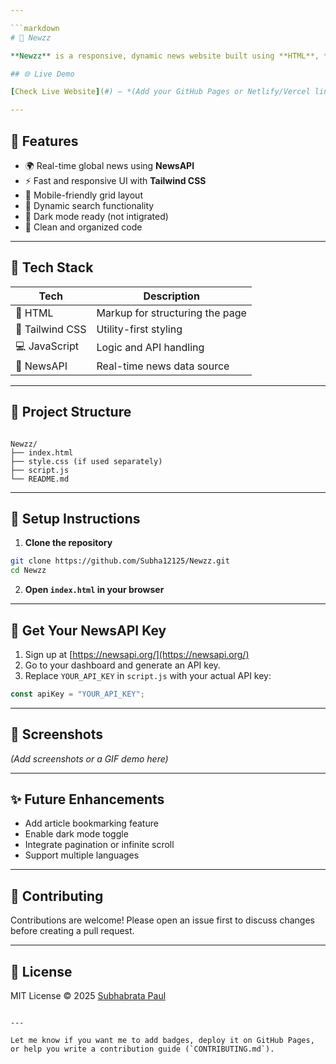 ```yaml
---

```markdown
# 📰 Newzz

**Newzz** is a responsive, dynamic news website built using **HTML**, **Tailwind CSS**, and **JavaScript**, powered by the **[NewsAPI](https://newsapi.org/)**. It fetches real-time news from various categories including World, Politics, Tech, and Sports.

## 🌐 Live Demo

[Check Live Website](#) – *(Add your GitHub Pages or Netlify/Vercel link here)*

---
```


## 📌 Features

- 🌍 Real-time global news using **NewsAPI**
- ⚡ Fast and responsive UI with **Tailwind CSS**
- 📱 Mobile-friendly grid layout
- 🔎 Dynamic search functionality
- 🌙 Dark mode ready (not intigrated)
- 🧠 Clean and organized code

---

## 🚀 Tech Stack

| Tech | Description |
|------|-------------|
| 🧾 HTML | Markup for structuring the page |
| 🎨 Tailwind CSS | Utility-first styling |
| 💻 JavaScript | Logic and API handling |
| 📰 NewsAPI | Real-time news data source |

---

## 📁 Project Structure

```

Newzz/
├── index.html
├── style.css (if used separately)
├── script.js
└── README.md

````

---

## 🔧 Setup Instructions

1. **Clone the repository**
```bash
git clone https://github.com/Subha12125/Newzz.git
cd Newzz
````

2. **Open `index.html` in your browser**

---

## 🔑 Get Your NewsAPI Key

1. Sign up at [https://newsapi.org/](https://newsapi.org/)
2. Go to your dashboard and generate an API key.
3. Replace `YOUR_API_KEY` in `script.js` with your actual API key:

```js
const apiKey = "YOUR_API_KEY";
```

---

## 📸 Screenshots

*(Add screenshots or a GIF demo here)*

---

## ✨ Future Enhancements

* Add article bookmarking feature
* Enable dark mode toggle
* Integrate pagination or infinite scroll
* Support multiple languages

---

## 🤝 Contributing

Contributions are welcome! Please open an issue first to discuss changes before creating a pull request.

---

## 📜 License

MIT License © 2025 [Subhabrata Paul](https://github.com/Subha12125)

```

---

Let me know if you want me to add badges, deploy it on GitHub Pages, or help you write a contribution guide (`CONTRIBUTING.md`).
```
